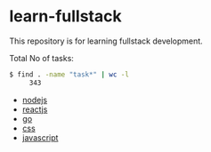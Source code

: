 # learn-fullstack

This repository is for learning fullstack development.

Total No of tasks:

```bash
$ find . -name "task*" | wc -l
     343
```

- [nodejs](nodejs)
- [reactjs](reactjs)
- [go](go)
- [css](css)
- [javascript](javascript)
